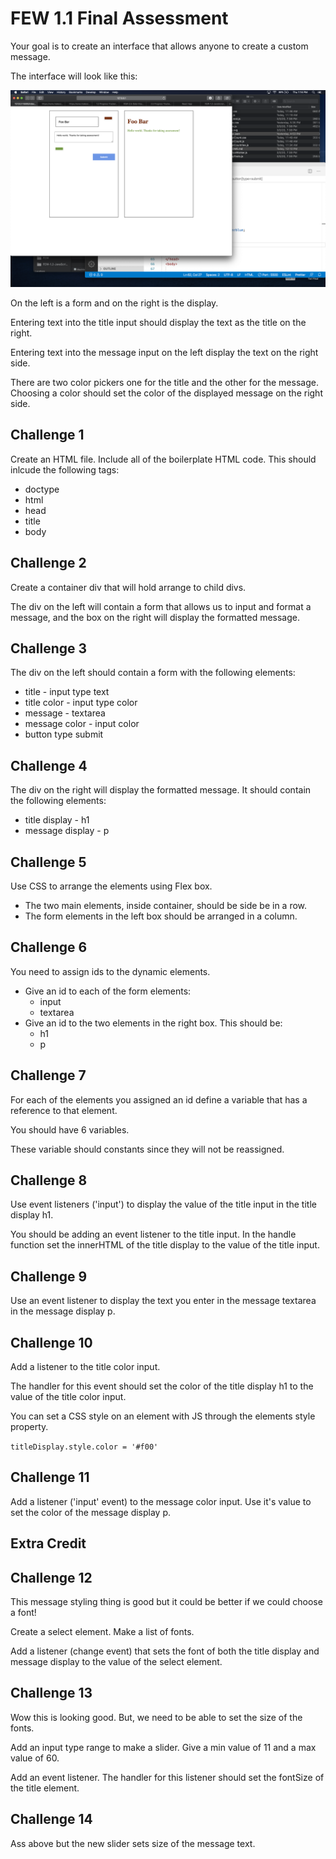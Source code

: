 # FEW 1.1 Final Assessment

Your goal is to create an interface that allows anyone to create a custom message. 

The interface will look like this: 

![image](image.png)

On the left is a form and on the right is the display. 

Entering text into the title input should display the text as the title on the right. 

Entering text into the message input on the left display the text on the right side. 

There are two color pickers one for the title and the other for the message. Choosing a color should set the color of the displayed message on the right side. 

## Challenge 1

Create an HTML file. Include all of the boilerplate HTML code. This should inlcude the following tags: 

- doctype
- html
- head 
- title
- body

## Challenge 2

Create a container div that will hold arrange to child divs.

The div on the left will contain a form that allows us to input and format a message, and the box on the right will display the formatted message. 

## Challenge 3 

The div on the left should contain a form with the following elements: 

- title - input type text
- title color - input type color 
- message - textarea
- message color - input color 
- button type submit

## Challenge 4 

The div on the right will display the formatted message. It should contain the following elements: 

- title display - h1 
- message display - p

## Challenge 5 

Use CSS to arrange the elements using Flex box. 

- The two main elements, inside container, should be side be in a row.
- The form elements in the left box should be arranged in a column. 

## Challenge 6

You need to assign ids to the dynamic elements. 

- Give an id to each of the form elements: 
  - input
  - textarea
- Give an id to the two elements in the right box. This should be: 
  - h1
  - p

## Challenge 7 

For each of the elements you assigned an id define a variable that has a reference to that element. 

You should have 6 variables. 

These variable should constants since they will not be reassigned. 

## Challenge 8 

Use event listeners ('input') to display the value of the title input in the title display h1. 

You should be adding an event listener to the title input. In the handle function set the innerHTML of the title display to the value of the title input. 

## Challenge 9 

Use an event listener to display the text you enter in the message textarea in the message display p. 

## Challenge 10 

Add a listener to the title color input. 

The handler for this event should set the color of the title display h1 to the value of the title color input. 

You can set a CSS style on an element with JS through the elements style property. 

`titleDisplay.style.color = '#f00'`

## Challenge 11

Add a listener ('input' event) to the message color input. Use it's value to set the color of the message display p. 

## Extra Credit

## Challenge 12

This message styling thing is good but it could be better if we could choose a font! 

Create a select element. Make a list of fonts. 

Add a listener (change event) that sets the font of both the title display and message display to the value of the select element. 

## Challenge 13 

Wow this is looking good. But, we need to be able to set the size of the fonts. 

Add an input type range to make a slider. Give a min value of 11 and a max value of 60. 

Add an event listener. The handler for this listener should set the fontSize of the title element. 

## Challenge 14 

Ass above but the new slider sets size of the message text. 



